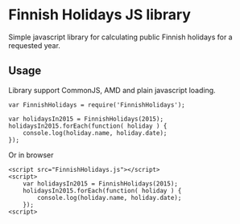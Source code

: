 Finnish Holidays JS library
===========================

Simple javascript library for calculating public Finnish holidays for a requested year.



Usage
-----

Library support CommonJS, AMD and plain javascript loading.
~~~
var FinnishHolidays = require('FinnishHolidays');

var holidaysIn2015 = FinnishHolidays(2015);
holidaysIn2015.forEach(function( holiday ) {
    console.log(holiday.name, holiday.date);
});
~~~

Or in browser
~~~
<script src="FinnishHolidays.js"></script>
<script>
    var holidaysIn2015 = FinnishHolidays(2015);
    holidaysIn2015.forEach(function( holiday ) {
        console.log(holiday.name, holiday.date);
    });
<script>
~~~
